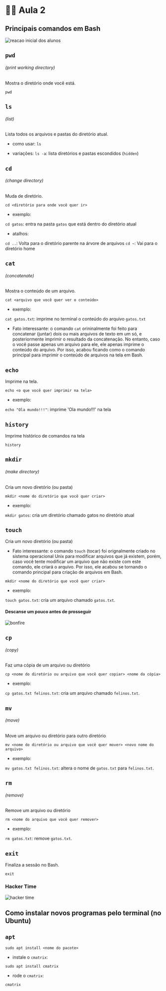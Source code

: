# 🧑‍💻 Aula 2

## Principais comandos em Bash

![reacao inicial dos alunos](https://i.pinimg.com/originals/f0/f0/d9/f0f0d932d6e39c7af5aa305cbd8da735.gif)


## ```pwd```

###### (print working directory)

Mostra o diretório onde você está.

```pwd```


## ```ls```

###### (list)

Lista todos os arquivos e pastas do diretório atual.

- como usar:
```ls```

- variações:
```ls -a```: lista diretórios e pastas escondidos (`hidden`)


## ```cd```

###### (change directory)

Muda de diretório.

```cd <diretório para onde você quer ir>```

- exemplo:

```cd gatos```: entra na pasta ```gatos``` que está dentro do diretório atual

- atalhos:

```cd ..```: Volta para o diretório parente na árvore de arquivos
```cd ~```: Vai para o diretório home

## ```cat```

###### (concatenate)

Mostra o conteúdo de um arquivo.

```cat <arquivo que você quer ver o conteúdo>```

- exemplo:

```cat gatos.txt```: imprime no terminal o conteúdo do arquivo ```gatos.txt```

- Fato interessante: o comando ```cat``` orininalmente foi feito para concatenar (juntar) dois ou mais arquivos de texto em um só, e posteriormente imprimir o resultado da concatenação. No entanto, caso o você passe apenas um arquivo para ele, ele apenas imprime o conteúdo do arquivo. Por isso, acabou ficando como o comando principal para imprimir o conteúdo de arquivos na tela em Bash.


## ```echo```

Imprime na tela.

```echo <o que você quer imprimir na tela>```

- exemplo:

```echo "Ola mundo!!!"```: imprime 'Ola mundo!!!' na tela

## ```history```

Imprime histórico de comandos na tela

```history```


## ```mkdir```

###### (make directory)

Cria um novo diretório (ou pasta)

```mkdir <nome do diretório que você quer criar>```

- exemplo:

```mkdir gatos```: cria um diretório chamado gatos no diretório atual


## ```touch```

Cria um novo diretório (ou pasta)

- Fato interessante: o comando ```touch``` (tocar) foi orignalmente criado no sistema operacional Unix para modificar arquivos que já existem, porém, caso você tente modificar um arquivo que não existe com este comando, ele criará o arquivo. Por isso, ele acabou se tornando o comando principal para criação de arquivos em Bash.

```mkdir <nome do diretório que você quer criar>```

- exemplo:

```touch gatos.txt```: cria um arquivo chamado ```gatos.txt```.


#### Descanse um pouco antes de prosseguir

![bonfire](https://i.redd.it/xte6gka2ghj91.gif)


## ```cp```

###### (copy)

Faz uma cópia de um arquivo ou diretório

```cp <nome do diretório ou arquivo que você quer copiar> <nome da cópia>```

- exemplo:

```cp gatos.txt felinos.txt```: cria um arquivo chamado ```felinos.txt```.


## ```mv```

###### (move)

Move um arquivo ou diretório para outro diretório

```mv <nome do diretório ou arquivo que você quer mover> <novo nome do arquivo>```

- exemplo:

```mv gatos.txt felinos.txt```: altera o nome de ```gatos.txt``` para ```felinos.txt```.


## ```rm```

###### (remove)

Remove um arquivo ou diretório

```rm <nome do arquivo que você quer remover>```

- exemplo:

```rm gatos.txt```: remove ```gatos.txt```.


## ```exit```

Finaliza a sessão no Bash.

```exit```


### Hacker Time

![hacker time](https://fiverr-res.cloudinary.com/images/t_main1,q_auto,f_auto,q_auto,f_auto/v1/attachments/delivery/asset/28f4413b27e2d5142cb2cf412576b5be-1667002896/superpixelersanimation/create-a-custom-pixel-art-wallpaper-background.gif)

## Como instalar novos programas pelo terminal (no Ubuntu)

## ```apt```

```sudo apt install <nome do pacote>```

- instale o ```cmatrix```:

```sudo apt install cmatrix```

- rode o ```cmatrix```:

```cmatrix```